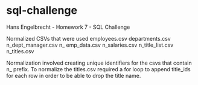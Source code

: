 # sql-challenge
Hans Engelbrecht - Homework 7 - SQL Challenge

Normalized CSVs that were used 
employees.csv
departments.csv
n_dept_manager.csv
n_ emp_data.csv
n_salaries.csv 
n_title_list.csv 
n_titles.csv 

Normalization involved creating unique identifiers for the csvs that contain n_ prefix. 
To normalize the titles.csv required a for loop to append title_ids for each row in order to be able to 
drop the title name. 
